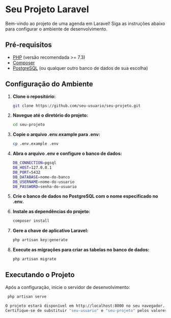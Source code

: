 # Seu Projeto Laravel

Bem-vindo ao projeto de uma agenda em Laravel! Siga as instruções abaixo para configurar o ambiente de desenvolvimento.

## Pré-requisitos

- [PHP](https://www.php.net/) (versão recomendada >= 7.3)
- [Composer](https://getcomposer.org/)
- [PostgreSQL](https://www.postgresql.org/) (ou qualquer outro banco de dados de sua escolha)

## Configuração do Ambiente

1. **Clone o repositório:**

   ```bash
   git clone https://github.com/seu-usuario/seu-projeto.git

2. **Navegue até o diretório do projeto:**

   ```bash
   cd seu-projeto

3. **Copie o arquivo .env.example para .env:**

   ```bash
   cp .env.example .env

4. **Abra o arquivo .env e configure o banco de dados:**

   ```bash
   DB_CONNECTION=pgsql
   DB_HOST=127.0.0.1
   DB_PORT=5432
   DB_DATABASE=nome-do-banco
   DB_USERNAME=nome-do-usuario
   DB_PASSWORD=senha-do-usuario

5. **Crie o banco de dados no PostgreSQL com o nome especificado no .env.**

6. **Instale as dependências do projeto:**
   ```bash
   composer install

7. **Gere a chave de aplicativo Laravel:**
   ```bash
   php artisan key:generate

8. **Execute as migrações para criar as tabelas no banco de dados:**
   ```bash
   php artisan migrate

## Executando o Projeto

Após a configuração, inicie o servidor de desenvolvimento:

   ```bash
    php artisan serve

O projeto estará disponível em http://localhost:8000 no seu navegador.
Certifique-se de substituir "seu-usuario" e "seu-projeto" pelos valores reais do seu repositório.

